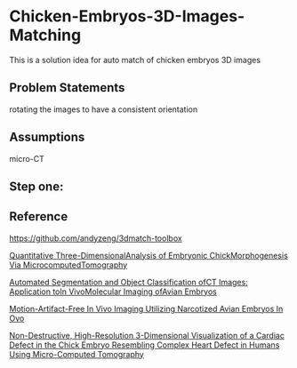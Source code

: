# Chicken-Embryos-3D-Images-Matching
This is a solution idea for auto match of chicken embryos 3D images



## Problem Statements

rotating the images to have a consistent orientation



## Assumptions

micro-CT



## Step one: 




## Reference

https://github.com/andyzeng/3dmatch-toolbox


[Quantitative Three-DimensionalAnalysis of Embryonic ChickMorphogenesis Via MicrocomputedTomography](https://anatomypubs.onlinelibrary.wiley.com/doi/pdf/10.1002/ar.21276)


[Automated Segmentation and Object Classification ofCT Images: Application toIn VivoMolecular Imaging ofAvian Embryos](http://downloads.hindawi.com/journals/ijbi/2013/508474.pdf)


[Motion-Artifact-Free In Vivo Imaging Utilizing Narcotized Avian Embryos In Ovo](https://www.researchgate.net/publication/44677254_Motion-Artifact-Free_In_Vivo_Imaging_Utilizing_Narcotized_Avian_Embryos_In_Ovo)


[Non-Destructive, High-Resolution 3-Dimensional Visualization of a Cardiac Defect in the Chick Embryo Resembling Complex Heart Defect in Humans Using Micro-Computed Tomography](https://www.ahajournals.org/doi/epub/10.1161/CIRCULATIONAHA.110.977884)
